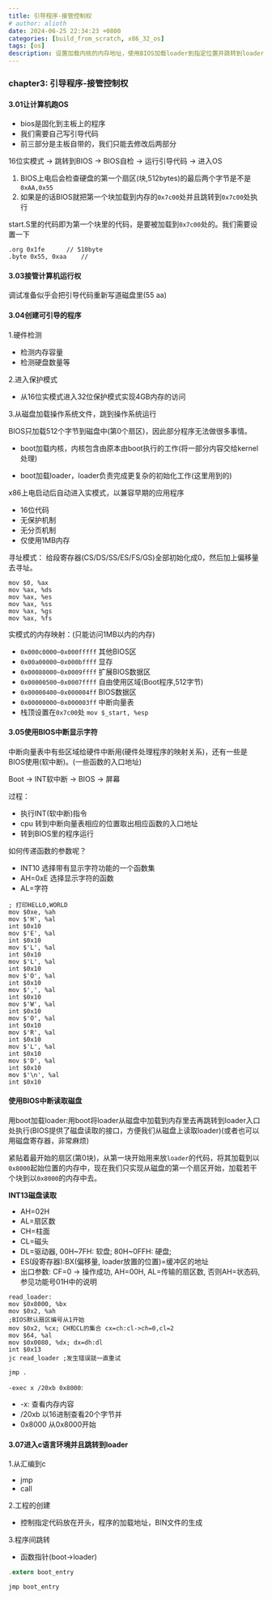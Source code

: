 ```yaml
---
title: 引导程序-接管控制权
# author: alioth
date: 2024-06-25 22:34:23 +0800
categories: [build_from_scratch, x86_32_os]
tags: [os]
description: 设置加载内核的内存地址，使用BIOS加载loader到指定位置并跳转到loader处
---
```

### chapter3: 引导程序-接管控制权

#### 3.01让计算机跑OS

- bios是固化到主板上的程序
- 我们需要自己写引导代码
- 前三部分是主板自带的，我们只能去修改后两部分

16位实模式 -> 跳转到BIOS -> BIOS自检 -> 运行引导代码 -> 进入OS
  
1. BIOS上电后会检查硬盘的第一个扇区(块,512bytes)的最后两个字节是不是`0xAA,0x55`
2. 如果是的话BIOS就把第一个块加载到内存的`0x7c00`处并且跳转到`0x7c00`处执行

start.S里的代码即为第一个块里的代码，是要被加载到`0x7c00`处的。我们需要设置一下

```
.org 0x1fe		// 510byte
.byte 0x55, 0xaa	// 
```

#### 3.03接管计算机运行权

调试准备似乎会把引导代码重新写道磁盘里(55 aa)

#### 3.04创建可引导的程序

1.硬件检测
- 检测内存容量
- 检测硬盘数量等

2.进入保护模式
- 从16位实模式进入32位保护模式实现4GB内存的访问

3.从磁盘加载操作系统文件，跳到操作系统运行

BIOS只加载512个字节到磁盘中(第0个扇区)，因此部分程序无法做很多事情。

- boot加载内核，内核包含由原本由boot执行的工作(将一部分内容交给kernel处理)

- boot加载loader，loader负责完成更复杂的初始化工作(这里用到的)

x86上电启动后自动进入实模式，以兼容早期的应用程序
- 16位代码
- 无保护机制
- 无分页机制
- 仅使用1MB内存

寻址模式：
给段寄存器(CS/DS/SS/ES/FS/GS)全部初始化成0，然后加上偏移量去寻址。
```
mov $0, %ax
mov %ax, %ds
mov %ax, %es
mov %ax, %ss
mov %ax, %gs
mov %ax, %fs
```

实模式的内存映射：(只能访问1MB以内的内存)

- `0x000c0000~0x000fffff` 其他BIOS区
- `0x00a00000~0x000bffff` 显存
- `0x00080000~0x0009ffff` 扩展BIOS数据区
- `0x00000500~0x0007ffff` 自由使用区域(Boot程序,512字节)
- `0x00000400~0x000004ff` BIOS数据区
- `0x00000000~0x000003ff` 中断向量表
- 栈顶设置在`0x7c00`处 `mov $_start, %esp`

#### 3.05使用BIOS中断显示字符

中断向量表中有些区域给硬件中断用(硬件处理程序的映射关系)，还有一些是BIOS使用(软中断)。(一些函数的入口地址)

Boot -> INT软中断 -> BIOS -> 屏幕

过程：
- 执行INT(软中断)指令
- cpu 转到中断向量表相应的位置取出相应函数的入口地址
- 转到BIOS里的程序运行

如何传递函数的参数呢？

- INT10  选择带有显示字符功能的一个函数集
- AH=0xE 选择显示字符的函数
- AL=字符

```
; 打印HELLO,WORLD
mov $0xe, %ah
mov $'H', %al
int $0x10
mov $'E', %al
int $0x10
mov $'L', %al
int $0x10
mov $'L', %al
int $0x10
mov $'O', %al
int $0x10
mov $',', %al
int $0x10
mov $'W', %al
int $0x10
mov $'O', %al
int $0x10
mov $'R', %al
int $0x10
mov $'L', %al
int $0x10
mov $'D', %al
int $0x10
mov $'\n', %al
int $0x10
```

#### 使用BIOS中断读取磁盘

用boot加载loader:用boot将loader从磁盘中加载到内存里去再跳转到loader入口处执行(BIOS提供了磁盘读取的接口，方便我们从磁盘上读取loader)(或者也可以用磁盘寄存器，非常麻烦)

紧贴着最开始的扇区(第0块)，从第一块开始用来放`loader`的代码，将其加载到以`0x8000`起始位置的内存中，现在我们只实现从磁盘的第一个扇区开始，加载若干个块到以`0x8000`的内存中去。

**INT13磁盘读取**

- AH=02H
- AL=扇区数
- CH=柱面
- CL=磁头
- DL=驱动器, 00H~7FH: 软盘; 80H~0FFH: 硬盘;
- ES(段寄存器):BX(偏移量, loader放置的位置)=缓冲区的地址
- 出口参数: CF=0 -> 操作成功, AH=00H, AL=传输的扇区数, 否则AH=状态码, 参见功能号01H中的说明

```
read_loader:
mov $0x8000, %bx
mov $0x2, %ah
;BIOS默认扇区编号从1开始
mov $0x2, %cx; CH和CL的集合 cx=ch:cl->ch=0,cl=2
mov $64, %al
mov $0x0080, %dx; dx=dh:dl
int $0x13
jc read_loader ;发生错误就一直重试

jmp .
```

`-exec x /20xb 0x8000`: 
- -x: 查看内存内容
- /20xb 以16进制查看20个字节并
- 0x8000 从0x8000开始

#### 3.07进入c语言环境并且跳转到loader

1.从汇编到c
- jmp
- call

2.工程的创建
- 控制指定代码放在开头，程序的加载地址，BIN文件的生成

3.程序间跳转
- 函数指针(boot->loader)

```c
.extern boot_entry

jmp boot_entry
```